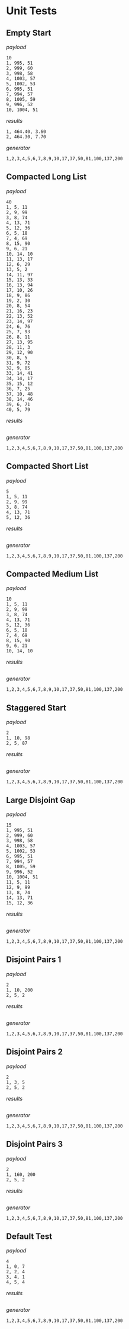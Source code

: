 # Unit Tests

## Empty Start

*payload*
```
10
1, 995, 51
2, 999, 60
3, 998, 58
4, 1003, 57
5, 1002, 53
6, 995, 51
7, 994, 57
8, 1005, 59
9, 996, 52
10, 1004, 51
```

*results*
```
1, 464.40, 3.60
2, 464.30, 7.70
```

*generator*
```
1,2,3,4,5,6,7,8,9,10,17,37,50,81,100,137,200
```

## Compacted Long List

*payload*
```
40
1, 5, 11
2, 9, 99
3, 8, 74
4, 13, 71
5, 12, 36
6, 5, 18
7, 4, 69
8, 15, 90
9, 6, 21
10, 14, 10
11, 13, 17
12, 6, 29
13, 5, 2
14, 11, 97
15, 13, 33
16, 13, 94
17, 10, 26
18, 9, 86
19, 2, 30
20, 8, 54
21, 16, 23
22, 13, 52
23, 14, 97
24, 6, 76
25, 7, 93
26, 8, 11
27, 13, 95
28, 11, 3
29, 12, 90
30, 8, 5
31, 9, 72
32, 9, 85
33, 14, 41
34, 14, 17
35, 15, 12
36, 7, 25
37, 10, 48
38, 14, 46
39, 6, 71
40, 5, 79
```

*results*
```
```

*generator*
```
1,2,3,4,5,6,7,8,9,10,17,37,50,81,100,137,200
```

## Compacted Short List

*payload*
```
5
1, 5, 11
2, 9, 99
3, 8, 74
4, 13, 71
5, 12, 36
```

*results*
```
```

*generator*
```
1,2,3,4,5,6,7,8,9,10,17,37,50,81,100,137,200
```

## Compacted Medium List

*payload*
```
10
1, 5, 11
2, 9, 99
3, 8, 74
4, 13, 71
5, 12, 36
6, 5, 18
7, 4, 69
8, 15, 90
9, 6, 21
10, 14, 10
```

*results*
```
```

*generator*
```
1,2,3,4,5,6,7,8,9,10,17,37,50,81,100,137,200
```

## Staggered Start

*payload*
```
2
1, 10, 98
2, 5, 87
```

*results*
```
```

*generator*
```
1,2,3,4,5,6,7,8,9,10,17,37,50,81,100,137,200
```

## Large Disjoint Gap

*payload*
```
15
1, 995, 51
2, 999, 60
3, 998, 58
4, 1003, 57
5, 1002, 53
6, 995, 51
7, 994, 57
8, 1005, 59
9, 996, 52
10, 1004, 51
11, 5, 11
12, 9, 99
13, 8, 74
14, 13, 71
15, 12, 36
```

*results*
```
```

*generator*
```
1,2,3,4,5,6,7,8,9,10,17,37,50,81,100,137,200
```

## Disjoint Pairs 1

*payload*
```
2
1, 10, 200
2, 5, 2
```

*results*
```
```

*generator*
```
1,2,3,4,5,6,7,8,9,10,17,37,50,81,100,137,200
```

## Disjoint Pairs 2

*payload*
```
2
1, 3, 5
2, 5, 2
```

*results*
```
```

*generator*
```
1,2,3,4,5,6,7,8,9,10,17,37,50,81,100,137,200
```

## Disjoint Pairs 3

*payload*
```
2
1, 160, 200
2, 5, 2
```

*results*
```
```

*generator*
```
1,2,3,4,5,6,7,8,9,10,17,37,50,81,100,137,200
```

## Default Test

*payload*
```
4
1, 0, 7
2, 2, 4
3, 4, 1
4, 5, 4
```

*results*
```
```

*generator*
```
1,2,3,4,5,6,7,8,9,10,17,37,50,81,100,137,200
```

